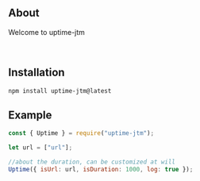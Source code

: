 ## About
Welcome to uptime-jtm

<br>

## Installation
```sh-session
npm install uptime-jtm@latest
```

## Example
```js
const { Uptime } = require("uptime-jtm");

let url = ["url"];

//about the duration, can be customized at will
Uptime({ isUrl: url, isDuration: 1000, log: true });
```